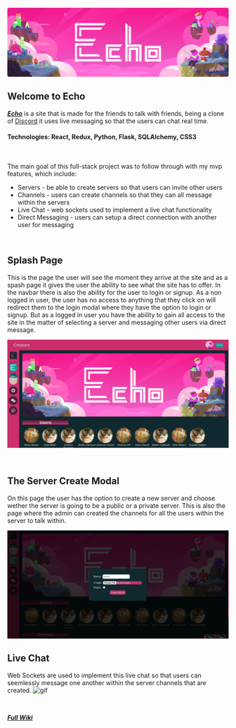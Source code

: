![header](https://github.com/Bergan404/Echo/blob/master/starter/react-app/src/components/Echo-header.png)

## Welcome to Echo
***[Echo](https://echo-cord.herokuapp.com/)*** is a site that is made for the friends to talk with friends, being a clone of [Discord](https://discord.com/brand-new) it uses live messaging so that the users can chat real time.

#### Technologies: React, Redux, Python, Flask, SQLAlchemy, CSS3

&nbsp;&nbsp;&nbsp;&nbsp;&nbsp;&nbsp;&nbsp;&nbsp;&nbsp;&nbsp;

The main goal of this full-stack project was to follow through with my mvp features, which include:

- Servers - be able to create servers so that users can invite other users
- Channels - users can create channels so that they can all message within the servers
- Live Chat - web sockets used to implement a live chat functionality
- Direct Messaging - users can setup a direct connection with another user for messaging

&nbsp;&nbsp;&nbsp;&nbsp;&nbsp;&nbsp;&nbsp;&nbsp;&nbsp;&nbsp;

## Splash Page
This is the page the user will see the moment they arrive at the site and as a spash page it gives the user the ability to see what the site has to offer. In the navbar there is also the ability for the user to login or signup. As a non logged in user, the user has no access to anything that they click on will redirect them to the login modal where they have the option to login or signup. But as a logged in user you have the ability to gain all access to the site in the matter of selecting a server and messaging other users via direct message.

![splash_page](https://github.com/Bergan404/Echo/blob/master/ReadMEImages/splash_page.png)

&nbsp;&nbsp;&nbsp;&nbsp;&nbsp;&nbsp;&nbsp;&nbsp;&nbsp;&nbsp;

## The Server Create Modal
On this page the user has the option to create a new server and choose wether the server is going to be a public or a private server. This is also the page where the admin can created the channels for all the users within the server to talk within.

![server_create](https://github.com/Bergan404/Echo/blob/master/ReadMEImages/server_create.png)

## Live Chat
Web Sockets are used to implement this live chat so that users can seemlessly message one another within the server channels that are created.
![gif](https://github.com/Bergan404/Echo/blob/master/ReadMEImages/live%20chat(echo).gif)

&nbsp;&nbsp;&nbsp;&nbsp;&nbsp;&nbsp;&nbsp;&nbsp;&nbsp;&nbsp;

***[Full Wiki](https://github.com/Bergan404/Echo/wiki)***

